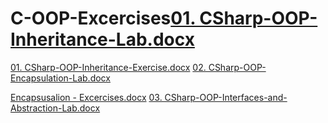 # C-OOP-Excercises[01. CSharp-OOP-Inheritance-Lab.docx](https://github.com/VasilLozev/C-OOP-Excercises/files/10303165/01.CSharp-OOP-Inheritance-Lab.docx)
[01. CSharp-OOP-Inheritance-Exercise.docx](https://github.com/VasilLozev/C-OOP-Excercises/files/10322199/01.CSharp-OOP-Inheritance-Exercise.docx)
[02. CSharp-OOP-Encapsulation-Lab.docx](https://github.com/VasilLozev/C-OOP-Excercises/files/10326117/02.CSharp-OOP-Encapsulation-Lab.docx)

[Encapsusalion - Excercises.docx](https://github.com/VasilLozev/C-OOP-Excercises/files/10345803/Encapsusalion.-.Excercises.docx)
[03. CSharp-OOP-Interfaces-and-Abstraction-Lab.docx](https://github.com/VasilLozev/C-OOP-Excercises/files/10368947/03.CSharp-OOP-Interfaces-and-Abstraction-Lab.docx)
